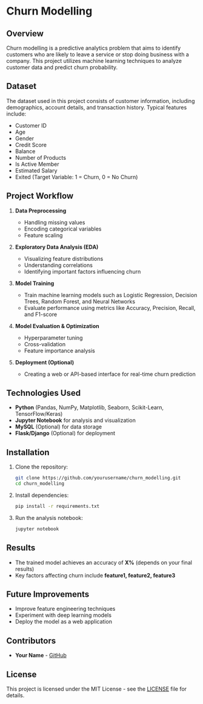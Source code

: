 # Churn Modelling

## Overview
Churn modelling is a predictive analytics problem that aims to identify customers who are likely to leave a service or stop doing business with a company. This project utilizes machine learning techniques to analyze customer data and predict churn probability.

## Dataset
The dataset used in this project consists of customer information, including demographics, account details, and transaction history. Typical features include:
- Customer ID
- Age
- Gender
- Credit Score
- Balance
- Number of Products
- Is Active Member
- Estimated Salary
- Exited (Target Variable: 1 = Churn, 0 = No Churn)

## Project Workflow
1. **Data Preprocessing**
   - Handling missing values
   - Encoding categorical variables
   - Feature scaling

2. **Exploratory Data Analysis (EDA)**
   - Visualizing feature distributions
   - Understanding correlations
   - Identifying important factors influencing churn

3. **Model Training**
   - Train machine learning models such as Logistic Regression, Decision Trees, Random Forest, and Neural Networks
   - Evaluate performance using metrics like Accuracy, Precision, Recall, and F1-score

4. **Model Evaluation & Optimization**
   - Hyperparameter tuning
   - Cross-validation
   - Feature importance analysis

5. **Deployment (Optional)**
   - Creating a web or API-based interface for real-time churn prediction

## Technologies Used
- **Python** (Pandas, NumPy, Matplotlib, Seaborn, Scikit-Learn, TensorFlow/Keras)
- **Jupyter Notebook** for analysis and visualization
- **MySQL** (Optional) for data storage
- **Flask/Django** (Optional) for deployment

## Installation
1. Clone the repository:
   ```sh
   git clone https://github.com/yourusername/churn_modelling.git
   cd churn_modelling
   ```
2. Install dependencies:
   ```sh
   pip install -r requirements.txt
   ```
3. Run the analysis notebook:
   ```sh
   jupyter notebook
   ```

## Results
- The trained model achieves an accuracy of **X%** (depends on your final results)
- Key factors affecting churn include **feature1, feature2, feature3**

## Future Improvements
- Improve feature engineering techniques
- Experiment with deep learning models
- Deploy the model as a web application

## Contributors
- **Your Name** - [GitHub](https://github.com/faryasir07)

## License
This project is licensed under the MIT License - see the [LICENSE](LICENSE) file for details.

